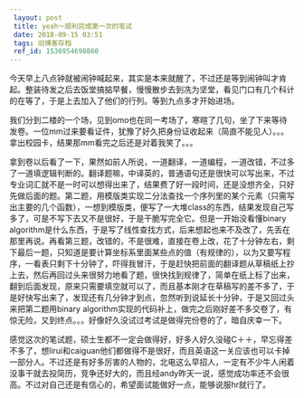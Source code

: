 ```yaml
---
 layout: post
 title: yeah～顺利完成第一次的笔试
 date: 2018-09-15 03:51
 tags: 旧博客存档
 ref_id: 1536954698860
---
```

今天早上八点钟就被闹钟喊起来，其实是本来就醒了，不过还是等到闹钟叫才肯起。整装待发之后去饭堂搞掂早餐，慢慢散步去到冼为坚堂，看见门口有几个科计的在等了，于是上去加入了他们的行列。等到九点多才开始进场。



我们分到二楼的一个场，见到omo也在同一考场了，寒暄了几句，坐了下来等待发卷。一位mm过来要看证件，犹豫了好久把身份证收起来（简直不能见人）。。。拿出校园卡，结果那mm看完之后还是对着我笑了。。。



拿到卷以后看了一下，果然如前人所说，一道翻译，一道编程，一道改错，不过多了一道填逻辑判断的。翻译题嘛，中译英的，普通语句还是很快可以写出来，不过专业词汇就不是一时可以想得出来了，结果费了好一段时间，还是没想齐全，只好先做后面的题。第二题，用模版类实现二分法查找一个序列里的某个元素（只需写出主要的几个函数），一想到模版类，便写了一大堆class的东西，结果发现自己写多了，可是不写下去又不是很好，于是干脆写完全它。但是一开始没看懂binary
algorithm是什么东西，于是写了线性查找方式，后来想起也来不及改了，先丢在那里再说。再看第三题，改错的，不是很难，直接在卷上改，花了十分钟左右，剩下最后一题，只知道是要计算坐标系里面某些点的值（有规律的），以为又要写程序，一看表只剩下十分钟了，吓得我冒汗，于是赶快把前面的翻译题从草稿纸上抄上去，然后再回过头来很努力地看了题，很快找到规律了，简单在纸上标了出来，翻到后面发现，原来只需要填空就可以了，而且基本刚才在草稿写的差不多了，于是好快写出来了，发现还有几分钟才到点，忽然听到说延长十分钟，于是又回过头来把第二题用binary
algorithm实现的代码补上，做完之后刚好差不多交卷了，有惊无险，又到终点。。。好像好久没试过考试是做得完份卷的了，暗自庆幸一下。



感觉这次的笔试题，硕士生都不一定会做得好，好多人好久没碰C＋＋，早忘得差不多了，想lirui和caiguan他们都做得不是很好，而且英语这一关应该也可以卡掉一部分人。不过还是有好多厉害的人物的，北电这么早招人，一定有不少牛人闲着没事干就去投简历，竞争还好大的，而且经andy昨天一说，感觉成功率还不会很高。不过对自己还是有信心的，希望面试能做好一点，能够说服hr就行了。

